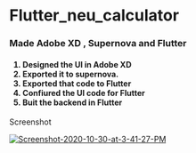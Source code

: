 # Flutter_neu_calculator


<h3> Made Adobe XD , Supernova and Flutter </h3>
  
  <h4>

1. Designed the UI in Adobe XD
2. Exported it to supernova.
3. Exported that code to Flutter
4. Confiured the UI code for Flutter
5. Buit the backend in Flutter
</h4>


Screenshot

<a href="https://ibb.co/KmRncDW"><img src="https://i.ibb.co/KmRncDW/Screenshot-2020-10-30-at-3-41-27-PM.png" alt="Screenshot-2020-10-30-at-3-41-27-PM" border="0"></a>
